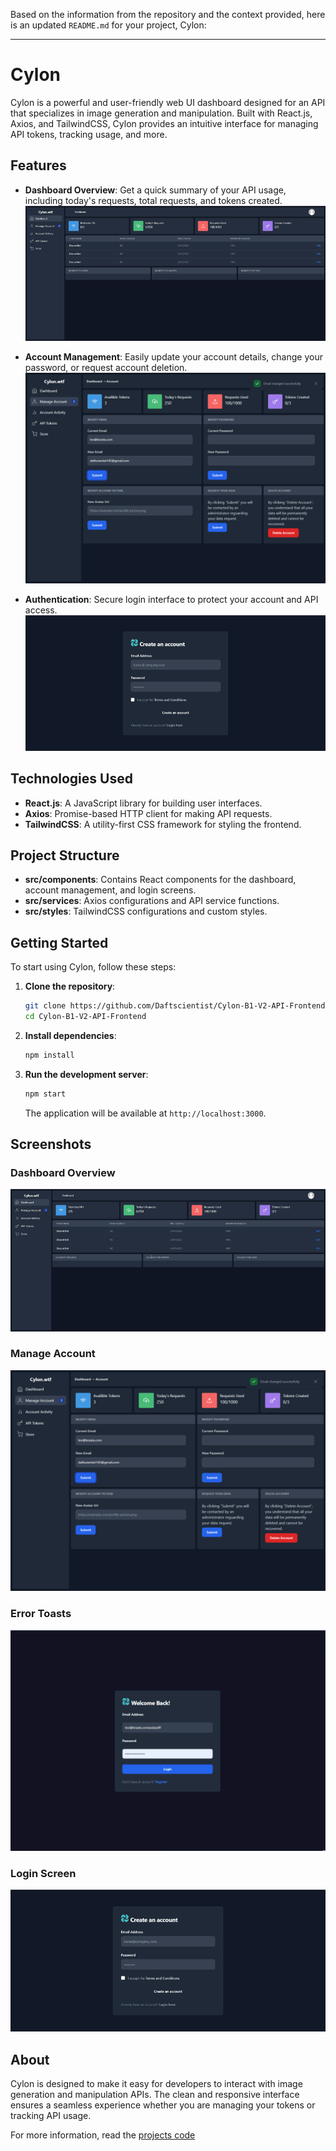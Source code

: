 Based on the information from the repository and the context provided, here is an updated `README.md` for your project, Cylon:

---

# Cylon

Cylon is a powerful and user-friendly web UI dashboard designed for an API that specializes in image generation and manipulation. Built with React.js, Axios, and TailwindCSS, Cylon provides an intuitive interface for managing API tokens, tracking usage, and more.

## Features

- **Dashboard Overview**: Get a quick summary of your API usage, including today's requests, total requests, and tokens created.
  ![Dashboard Overview](images/dashboard.png)

- **Account Management**: Easily update your account details, change your password, or request account deletion.
  ![Manage Account](images/manage.webp)

- **Authentication**: Secure login interface to protect your account and API access.
  ![Login Screen](images/login.webp)

## Technologies Used

- **React.js**: A JavaScript library for building user interfaces.
- **Axios**: Promise-based HTTP client for making API requests.
- **TailwindCSS**: A utility-first CSS framework for styling the frontend.

## Project Structure

- **src/components**: Contains React components for the dashboard, account management, and login screens.
- **src/services**: Axios configurations and API service functions.
- **src/styles**: TailwindCSS configurations and custom styles.

## Getting Started

To start using Cylon, follow these steps:

1. **Clone the repository**:
   ```bash
   git clone https://github.com/Daftscientist/Cylon-B1-V2-API-Frontend.git
   cd Cylon-B1-V2-API-Frontend
   ```

2. **Install dependencies**:
   ```bash
   npm install
   ```

3. **Run the development server**:
   ```bash
   npm start
   ```

   The application will be available at `http://localhost:3000`.

## Screenshots

### Dashboard Overview
![Dashboard Overview](images/dashboard.png)

### Manage Account
![Manage Account](images/manage.webp)

### Error Toasts
![Error Toasts](images/login-gif.gif)

### Login Screen
![Login Screen](images/login.webp)

## About

Cylon is designed to make it easy for developers to interact with image generation and manipulation APIs. The clean and responsive interface ensures a seamless experience whether you are managing your tokens or tracking API usage.

For more information, read the [projects code](pages)
